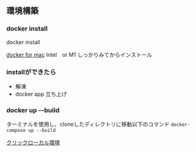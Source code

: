 


## 環境構築
### docker install

docker install

[docker for mac](https://www.docker.com/products/docker-desktop/)
Intel　or M1 
しっかりみてからインストール
### installができたら
- 解凍
- docker app 立ち上げ

### docker up --build

ターミナルを使用し、cloneしたディレクトリに移動以下のコマンド
```docker-compose up --build ```

[クリックローカル環境](http://localhost:8080/)



